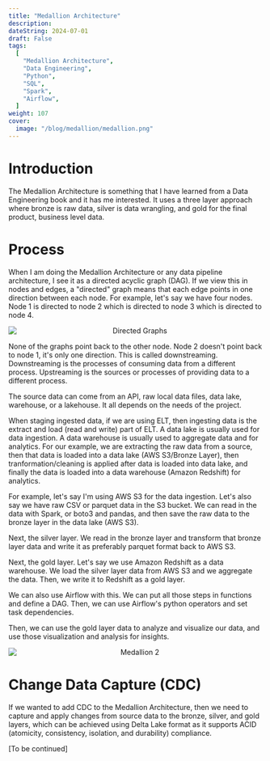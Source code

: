 ```yaml
---
title: "Medallion Architecture"
description:
dateString: 2024-07-01
draft: False
tags:
  [
    "Medallion Architecture",
    "Data Engineering",
    "Python",
    "SQL",
    "Spark",
    "Airflow",
  ]
weight: 107
cover:
  image: "/blog/medallion/medallion.png"
---
```


# Introduction

The Medallion Architecture is something that I have learned from a Data Engineering book and it has me interested. It uses a three layer approach where bronze is raw data, silver is data wrangling, and gold for the final product, business level data.

# Process

When I am doing the Medallion Architecture or any data pipeline architecture, I see it as a directed acyclic graph (DAG). If we view this in nodes and edges, a "directed" graph means that each edge points in one direction between each node. For example, let's say we have four nodes. Node 1 is directed to node 2 which is directed to node 3 which is directed to node 4.

<div style="text-align: center;">
  <img src="/blog/medallion/directed_graphs.png" alt="Directed Graphs" style="display: block; margin-left: auto; margin-right: auto;">
</div>

None of the graphs point back to the other node. Node 2 doesn't point back to node 1, it's only one direction. This is called downstreaming. Downstreaming is the processes of consuming data from a different process. Upstreaming is the sources or processes of providing data to a different process.

The source data can come from an API, raw local data files, data lake, warehouse, or a lakehouse. It all depends on the needs of the project.

When staging ingested data, if we are using ELT, then ingesting data is the extract and load (read and write) part of ELT. A data lake is usually used for data ingestion. A data warehouse is usually used to aggregate data and for analytics. For our example, we are extracting the raw data from a source, then that data is loaded into a data lake (AWS S3/Bronze Layer), then tranformation/cleaning is applied after data is loaded into data lake, and finally the data is loaded into a data warehouse (Amazon Redshift) for analytics.

For example, let's say I'm using AWS S3 for the data ingestion. Let's also say we have raw CSV or parquet data in the S3 bucket. We can read in the data with Spark, or boto3 and pandas, and then save the raw data to the bronze layer in the data lake (AWS S3).

Next, the silver layer. We read in the bronze layer and transform that bronze layer data and write it as preferably parquet format back to AWS S3.

Next, the gold layer. Let's say we use Amazon Redshift as a data warehouse. We load the silver layer data from AWS S3 and we aggregate the data. Then, we write it to Redshift as a gold layer.

We can also use Airflow with this. We can put all those steps in functions and define a DAG. Then, we can use Airflow's python operators and set task dependencies.

Then, we can use the gold layer data to analyze and visualize our data, and use those visualization and analysis for insights.

<div style="text-align: center;">
  <img src="/blog/medallion/medallion2.png" alt="Medallion 2" style="display: block; margin-left: auto; margin-right: auto;">
</div>

# Change Data Capture (CDC)

If we wanted to add CDC to the Medallion Architecture, then we need to capture and apply changes from source data to the bronze, silver, and gold layers, which can be achieved using Delta Lake format as it supports ACID (atomicity, consistency, isolation, and durability) compliance.

[To be continued]
